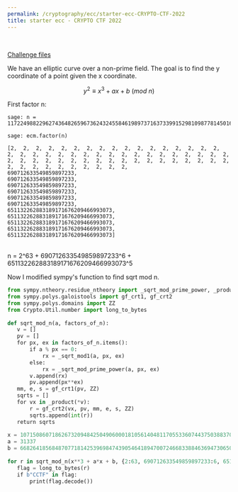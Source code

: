 ```yaml
---
permalink: /cryptography/ecc/starter-ecc-CRYPTO-CTF-2022 
title: starter ecc - CRYPTO CTF 2022 
---
```


<br>

[Challenge files](https://github.com/Connor-McCartney/CTF_Files/tree/main/2022/CryptoCTF/starter_ecc)


We have an elliptic curve over a non-prime field. The goal is to find the y coordinate of a point given the x coordinate. 

$$y^2 \equiv x^3 + ax + b\ (mod\ n)$$

First factor n:

```
sage: n = 117224988229627436482659673624324558461989737163733991529810987781450160688540001366778824245275287757373389887319739241684244545745583212512813949172078079042775825145312900017512660931667853567060810331541927568102860039898116182248597291899498790518105909390331098630690977858767670061026931938152924839936  

sage: ecm.factor(n) 

[2,  2,  2,  2,  2,  2,  2,  2,  2,  2,  2,  2,  2,  2,  2,  2,  2,  2,  2,  2,  2,  2,  2,  2,  2,  2,  2,  2,  2,  2,  2,  2,  2,  2,  2,  2,  2,  2,  2,  2,  2,  2,  2,  2,  2,  2,  2,  2,  2,  2,  2,  2,  2,  2,  2,  2,  2,  2,  2,  2,  2,  2,  2,  
690712633549859897233,  
690712633549859897233,  
690712633549859897233,  
690712633549859897233,  
690712633549859897233,  
690712633549859897233,  
651132262883189171676209466993073,  
651132262883189171676209466993073,  
651132262883189171676209466993073,  
651132262883189171676209466993073, 
651132262883189171676209466993073]
```


<br>
n = 2^63 + 690712633549859897233^6 + 651132262883189171676209466993073^5

Now I modified sympy's function to find sqrt mod n.

```python
from sympy.ntheory.residue_ntheory import _sqrt_mod_prime_power, _product   
from sympy.polys.galoistools import gf_crt1, gf_crt2  
from sympy.polys.domains import ZZ  
from Crypto.Util.number import long_to_bytes  
  
def sqrt_mod_n(a, factors_of_n):  
   v = []  
   pv = []  
   for px, ex in factors_of_n.items():  
       if a % px == 0:  
           rx = _sqrt_mod1(a, px, ex)  
       else:  
           rx = _sqrt_mod_prime_power(a, px, ex)  
       v.append(rx)  
       pv.append(px**ex)  
   mm, e, s = gf_crt1(pv, ZZ)  
   sqrts = []  
   for vx in _product(*v):  
       r = gf_crt2(vx, pv, mm, e, s, ZZ)  
       sqrts.append(int(r))  
   return sqrts  
  
x = 10715086071862673209484250490600018105614048117055336074437503883703510511249361224931983788156958581275946729175531468251871452856923140435984577574698574803934567774824230985421074605062371141877954182153046477020617917601884853827611232355455223966039590143622792803800879186033924150173912925208583  
a = 31337  
b = 66826418568487077181425396984743905464189470072466833884636947306507380342362386488703702812673327367379386970252278963682939080502468506452884260534949120967338532068983307061363686987539408216644249718950365322078643067666802845720939111758309026343239779555536517718292754561631504560989926785152983649035  
  
for r in sqrt_mod_n(x**3 + a*x + b, {2:63, 690712633549859897233:6, 651132262883189171676209466993073:5}):  
   flag = long_to_bytes(r)  
   if b"CCTF" in flag:  
       print(flag.decode())
```

